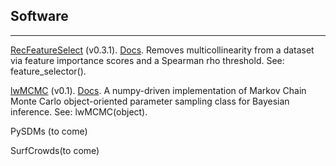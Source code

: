## Software

---

[RecFeatureSelect](https://pypi.org/project/RecFeatureSelect/) (v0.3.1). [Docs](https://github.com/daniel-furman/RecFeatureSelect). Removes multicollinearity from a dataset via feature importance scores and a Spearman rho threshold. See: feature_selector().

[lwMCMC](https://pypi.org/project/lwMCMC/) (v0.1). [Docs](https://github.com/daniel-furman/lwMCMC). A numpy-driven implementation of Markov Chain Monte Carlo object-oriented parameter sampling class for Bayesian inference. See: lwMCMC(object).

PySDMs (to come)

SurfCrowds(to come)
